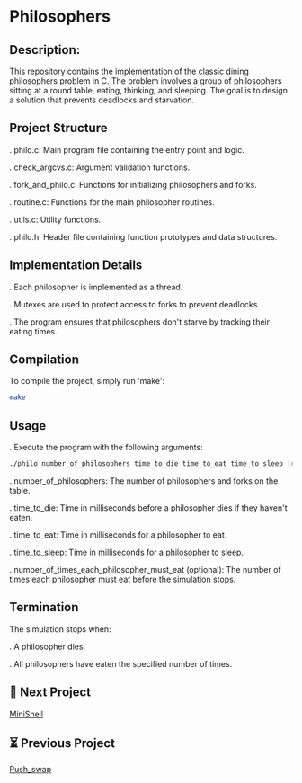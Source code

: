 # Philosophers


## Description:

This repository contains the implementation of the classic dining philosophers problem in C. The problem involves a group of philosophers sitting at a round table, eating, thinking, and sleeping. The goal is to design a solution that prevents deadlocks and starvation.
## Project Structure

. philo.c: Main program file containing the entry point and logic.

. check_argcvs.c: Argument validation functions.

. fork_and_philo.c: Functions for initializing philosophers and forks.

. routine.c: Functions for the main philosopher routines.

. utils.c: Utility functions.

. philo.h: Header file containing function prototypes and data structures.

## Implementation Details

. Each philosopher is implemented as a thread.

. Mutexes are used to protect access to forks to prevent deadlocks.

. The program ensures that philosophers don't starve by tracking their eating times.

## Compilation

To compile the project, simply run 'make':

```bash
make
```
## Usage 
. Execute the program with the following arguments:

```bash
./philo number_of_philosophers time_to_die time_to_eat time_to_sleep [number_of_times_each_philosopher_must_eat]
```
. number_of_philosophers: The number of philosophers and forks on the table.

. time_to_die: Time in milliseconds before a philosopher dies if they haven't eaten.

. time_to_eat: Time in milliseconds for a philosopher to eat.

. time_to_sleep: Time in milliseconds for a philosopher to sleep.

. number_of_times_each_philosopher_must_eat (optional): The number of times each philosopher must eat before the simulation stops.

## Termination

The simulation stops when:

. A philosopher dies.

. All philosophers have eaten the specified number of times.
## 🚀 Next Project

[MiniShell](https://github.com/adhaka-afk/MINISHELL)

## ⏳ Previous Project

[Push_swap](https://github.com/adhaka-afk/PUSH_SWAP)


